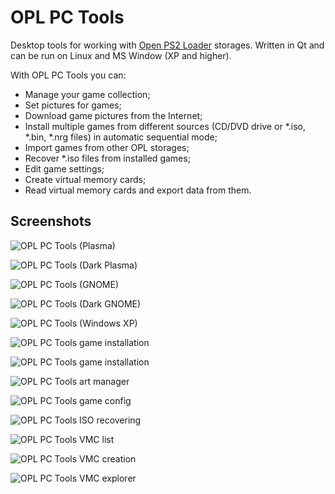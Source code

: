 # OPL PC Tools

Desktop tools for working with [Open PS2 Loader](https://github.com/ifcaro/Open-PS2-Loader) storages. Written in Qt and can be run on Linux and MS Window (XP and higher).

With OPL PC Tools you can:

- Manage your game collection;
- Set pictures for games;
- Download game pictures from the Internet;
- Install multiple games from different sources (CD/DVD drive or \*.iso, \*.bin, \*.nrg files) in automatic sequential mode;
- Import games from other OPL storages;
- Recover \*.iso files from installed games;
- Edit game settings;
- Create virtual memory cards;
- Read virtual memory cards and export data from them.

## Screenshots

![OPL PC Tools (Plasma)](screenshots/Main_Plasma.png)

![OPL PC Tools (Dark Plasma)](screenshots/Main_Plasma_Dark.png)

![OPL PC Tools (GNOME)](screenshots/Main_GNOME.png)

![OPL PC Tools (Dark GNOME)](screenshots/Main_GNOME_Dark.png)

![OPL PC Tools (Windows XP)](screenshots/Main_WindowsXP.png)

![OPL PC Tools game installation](screenshots/Install.png)

![OPL PC Tools game installation](screenshots/Install_WindowsXP.png)

![OPL PC Tools art manager](screenshots/Arts.png)

![OPL PC Tools game config](screenshots/GameConfig.png)

![OPL PC Tools ISO recovering](screenshots/Recovery.png)

![OPL PC Tools VMC list](screenshots/VmcList.png)

![OPL PC Tools VMC creation](screenshots/VmcCreation.png)

![OPL PC Tools VMC explorer](screenshots/VmcExplorer.png)
